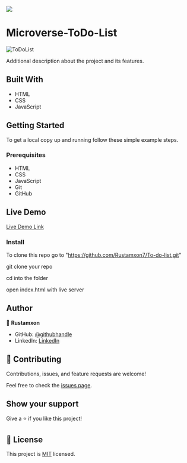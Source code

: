 ![](https://img.shields.io/badge/Microverse-blueviolet)

# Microverse-ToDo-List

![ToDoList](https://user-images.githubusercontent.com/69011963/131015117-eb85e4d2-84d2-4ebe-8492-16b5e943d5b3.gif)

Additional description about the project and its features.

## Built With

- HTML
- CSS
- JavaScript

## Getting Started

To get a local copy up and running follow these simple example steps.

### Prerequisites

- HTML
- CSS
- JavaScript
- Git
- GitHub

## Live Demo

[Live Demo Link](https://rustamxon7.github.io/To-do-list/)

### Install

To clone this repo go to "https://github.com/Rustamxon7/To-do-list.git"

git clone your repo

cd into the folder

open index.html with live server

## Author

👤 **Rustamxon**

- GitHub: [@githubhandle](https://github.com/Rustamxon7)
- LinkedIn: [LinkedIn](https://www.linkedin.com/in/rustamjon-tolipov-6a831020b)

## 🤝 Contributing

Contributions, issues, and feature requests are welcome!

Feel free to check the [issues page](https://github.com/Rustamxon7/To-do-list/issues).

## Show your support

Give a ⭐️ if you like this project!

## 📝 License

This project is [MIT](./MIT.md) licensed.
